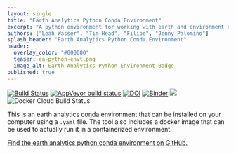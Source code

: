```yaml
---
layout: single
title: "Earth Analytics Python Conda Environment"
excerpt: "A python environment for working with earth and environment data."
authors: ["Leah Wasser", "Tim Head", "Filipe", "Jenny Palomino"]
splash_header: "Earth Analytics Python Conda Environment"
header:
  overlay_color: "#000080"
  teaser: ea-python-envt.png
  image_alt: Earth Analytics Python Environment Badge
published: true
---
```


[![Build Status](https://travis-ci.com/earthlab/earth-analytics-python-env.svg?branch=master)](https://travis-ci.com/earthlab/earth-analytics-python-env)
[![AppVeyor build status](https://ci.appveyor.com/api/projects/status/38a49nccgpl1metv?svg=true)](https://ci.appveyor.com/project/mbjoseph/earth-analytics-python-env)
[![DOI](https://zenodo.org/badge/132847711.svg)](https://zenodo.org/badge/latestdoi/132847711)
[![Binder](https://mybinder.org/badge.svg)](https://mybinder.org/v2/gh/earthlab/earth-analytics-binder/master)
[![](https://images.microbadger.com/badges/image/earthlab/earth-analytics-python-env.svg)](https://microbadger.com/images/earthlab/earth-analytics-python-env "EA-Environment Docker Stats")
![Docker Cloud Build Status](https://img.shields.io/docker/cloud/build/earthlab/earth-analytics-python-env?style=plastic)

This is an earth analytics conda environment that can be installed on your
computer using a `.yaml` file. The tool also includes a docker image that can be
used to actually run it in a containerized environment.

[Find the earth analytics python conda environment on GitHub.](https://github.com/earthlab/earth-analytics-python-env)
